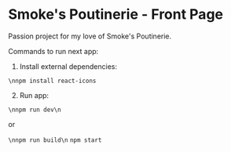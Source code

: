# Smoke's Poutinerie - Front Page

Passion project for my love of Smoke's Poutinerie.

Commands to run next app:

1. Install external dependencies:

`\nnpm install react-icons`

2. Run app:

`\nnpm run dev\n`

or

`\nnpm run build\n`
`npm start`
